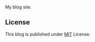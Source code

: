 My blog site.

## License

This blog is published under [MIT][mit] License.

[mit]: https://github.com/cotes2020/chirpy-starter/blob/master/LICENSE
